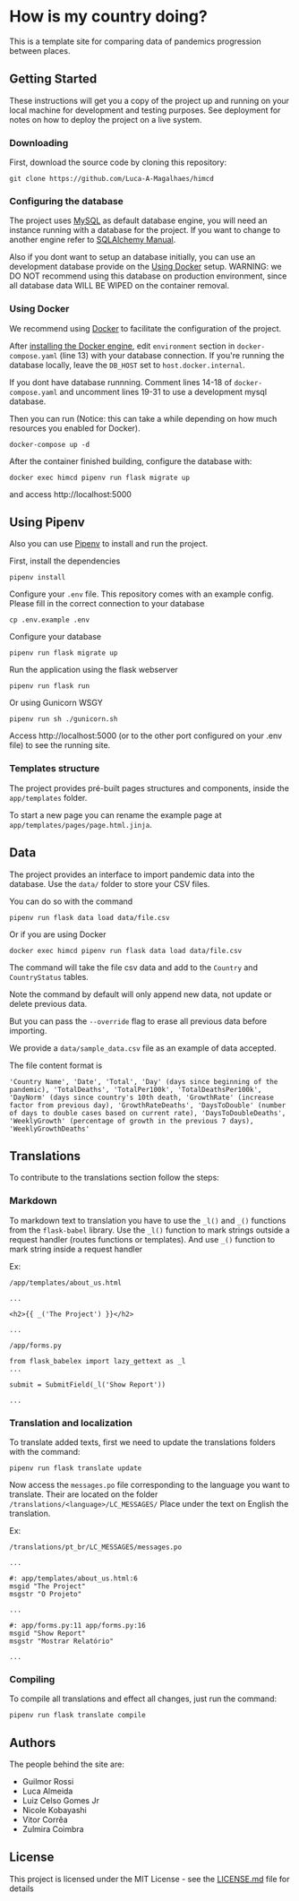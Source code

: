 # How is my country doing?

This is a template site for comparing data of pandemics progression between places.

## Getting Started

These instructions will get you a copy of the project up and running on your local machine for development and testing purposes. See deployment for notes on how to deploy the project on a live system.

### Downloading

First, download the source code by cloning this repository:

```
git clone https://github.com/Luca-A-Magalhaes/himcd
```

### Configuring the database

The project uses [MySQL](https://www.mysql.com/downloads/) as default database engine, you will need an instance running with a database for the project. If you want to change to another engine refer to [SQLAlchemy Manual](https://docs.sqlalchemy.org/en/14/core/engines.html).

Also if you dont want to setup an database initially, you can use an development database provide on the [Using Docker](#using-docker) setup. WARNING: we DO NOT recommend using this database on production environment, since all database data WILL BE WIPED on the container removal.


### Using Docker

We recommend using [Docker](https://www.docker.com/) to facilitate the configuration of the project.

After [installing the Docker engine](https://www.docker.com/get-started), edit `environment` section in `docker-compose.yaml` (line 13) with your database connection. If you're running the database locally, leave the `DB_HOST` set to `host.docker.internal`.

If you dont have database runnning. Comment lines 14-18 of `docker-compose.yaml` and uncomment lines 19-31 to use a development mysql database.

Then you can run (Notice: this can take a while depending on how much resources you enabled for Docker).

```
docker-compose up -d
```

After the container finished building, configure the database with:

```
docker exec himcd pipenv run flask migrate up
```

and access http://localhost:5000



## Using Pipenv

Also you can use [Pipenv](https://github.com/pypa/pipenv) to install and run the project.

First, install the dependencies

```
pipenv install
```

Configure your `.env` file. This repository comes with an example config. Please fill in the correct connection to your database

```
cp .env.example .env
```

Configure your database
```
pipenv run flask migrate up
```

Run the application using the flask webserver

```
pipenv run flask run
```

Or using Gunicorn WSGY

```
pipenv run sh ./gunicorn.sh
```

Access http://localhost:5000 (or to the other port configured on your .env file) to see the running site.

### Templates structure

The project provides pré-built pages structures and components, inside the `app/templates` folder.

To start a new page you can rename the example page at `app/templates/pages/page.html.jinja`.

## Data

The project provides an interface to import pandemic data into the database. Use the `data/` folder to store your CSV files.

You can do so with the command

```
pipenv run flask data load data/file.csv
```

Or if you are using Docker

```
docker exec himcd pipenv run flask data load data/file.csv
```

The command will take the file csv data and add to the `Country` and `CountryStatus` tables.

Note the command by default will only append new data, not update or delete previous data.

But you can pass the `--override` flag to erase all previous data before importing.

We provide a `data/sample_data.csv` file as an example of data accepted.

The file content format is

```
'Country Name', 'Date', 'Total', 'Day' (days since beginning of the pandemic), 'TotalDeaths', 'TotalPer100k', 'TotalDeathsPer100k', 'DayNorm' (days since country's 10th death, 'GrowthRate' (increase factor from previous day), 'GrowthRateDeaths', 'DaysToDouble' (number of days to double cases based on current rate), 'DaysToDoubleDeaths', 'WeeklyGrowth' (percentage of growth in the previous 7 days), 'WeeklyGrowthDeaths'
```

## Translations

To contribute to the translations section follow the steps:

### Markdown

To markdown text to translation you have to use the `_l()` and `_()` functions from the `flask-babel` library. Use the `_l()` function to mark strings outside a request handler (routes functions or templates). And use `_()` function to mark string inside a request handler

Ex:

`/app/templates/about_us.html`
```
...

<h2>{{ _('The Project') }}</h2>

...
```

`/app/forms.py`
```
from flask_babelex import lazy_gettext as _l
...

submit = SubmitField(_l('Show Report'))

...
```

### Translation and localization

To translate added texts, first we need to update the translations folders with the command:


```
pipenv run flask translate update
```

Now access the `messages.po` file corresponding to the language you want to translate. Their are located on the folder `/translations/<language>/LC_MESSAGES/`
Place under the text on English the translation.

Ex:

`/translations/pt_br/LC_MESSAGES/messages.po`

```
...

#: app/templates/about_us.html:6
msgid "The Project"
msgstr "O Projeto"

...

#: app/forms.py:11 app/forms.py:16
msgid "Show Report"
msgstr "Mostrar Relatório"

...
```

### Compiling

To compile all translations and effect all changes, just run the command:

```
pipenv run flask translate compile
```

## Authors

The people behind the site are:

- Guilmor Rossi
- Luca Almeida
- Luiz Celso Gomes Jr
- Nicole Kobayashi
- Vitor Corrêa
- Zulmira Coimbra

## License

This project is licensed under the MIT License - see the [LICENSE.md](LICENSE.md) file for details
